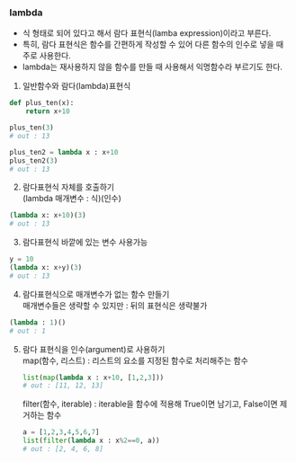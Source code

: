 ### lambda
- 식 형태로 되어 있다고 해서 람다 표현식(lamba expression)이라고 부른다.  
- 특히, 람다 표현식은 함수를 간편하게 작성할 수 있어 다른 함수의 인수로 넣을 때 주로 사용한다.  
- lambda는 재사용하지 않을 함수를 만들 때 사용해서 익명함수라 부르기도 한다.
1. 일반함수와 람다(lambda)표현식  
```python
def plus_ten(x):
    return x+10

plus_ten(3) 
# out : 13
```
```python
plus_ten2 = lambda x : x+10
plus_ten2(3)
# out : 13
```
2. 람다표현식 자체를 호출하기  
(lambda 매개변수 : 식)(인수)
```python
(lambda x: x+10)(3)
# out : 13
```
3. 람다표현식 바깥에 있는 변수 사용가능
```python
y = 10
(lambda x: x+y)(3)
# out : 13
```
4. 람다표현식으로 매개변수가 없는 함수 만들기  
매개변수들은 생략할 수 있지만 : 뒤의 표현식은 생략불가
```python
(lambda : 1)()
# out : 1
```
5. 람다 표현식을 인수(argument)로 사용하기  
map(함수, 리스트) : 리스트의 요소를 지정된 함수로 처리해주는 함수  
    ```python
    list(map(lambda x : x+10, [1,2,3]))
    # out : [11, 12, 13]
    ```
    filter(함수, iterable) : iterable을 함수에 적용해 True이면 남기고, False이면 제거하는 함수
    ```python
    a = [1,2,3,4,5,6,7]
    list(filter(lambda x : x%2==0, a))
    # out : [2, 4, 6, 8]
    ```
